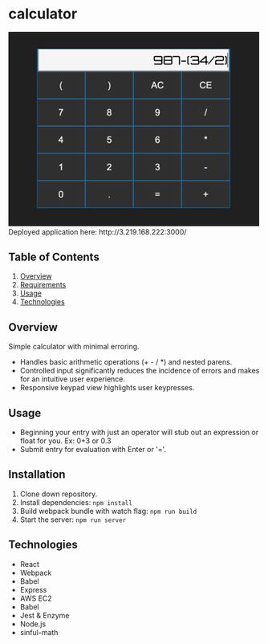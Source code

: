 # calculator

<img src="screenshot.png" width="500">
 Deployed application here: http://3.219.168.222:3000/

## Table of Contents

1. [Overview](#Overview)
1. [Requirements](#Requirements)
1. [Usage](#Usage)
1. [Technologies](#technologies)

## Overview

Simple calculator with minimal erroring.

- Handles basic arithmetic operations (+ - / *) and nested parens.
- Controlled input significantly reduces the incidence of errors and makes for an intuitive user experience.
- Responsive keypad view highlights user keypresses. 

## Usage

- Beginning your entry with just an operator will stub out an expression or float for you. Ex: 0+3 or 0.3
- Submit entry for evaluation with Enter or '='.

## Installation

1. Clone down repository.
2. Install dependencies: 
```npm install```
4. Build webpack bundle with watch flag: 
```npm run build ```
2. Start the server:
````npm run server````

## Technologies

- React 
- Webpack
- Babel
- Express
- AWS EC2
- Babel
- Jest & Enzyme
- Node.js
- sinful-math
